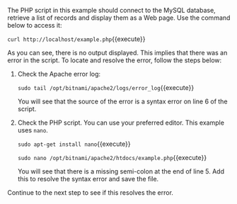 The PHP script in this example should connect to the MySQL database, retrieve a list of records and display them as a Web page. Use the command below to access it:

`curl http://localhost/example.php`{{execute}}

As you can see, there is no output displayed. This implies that there was an error in the script. To locate and resolve the error, follow the steps below:

1. Check the Apache error log:

    `sudo tail /opt/bitnami/apache2/logs/error_log`{{execute}}

    You will see that the source of the error is a syntax error on line 6 of the script.

2. Check the PHP script. You can use your preferred editor. This example uses `nano`.

    `sudo apt-get install nano`{{execute}}

    `sudo nano /opt/bitnami/apache2/htdocs/example.php`{{execute}}

    You will see that there is a missing semi-colon at the end of line 5. Add this to resolve the syntax error and save the file. 

Continue to the next step to see if this resolves the error.
